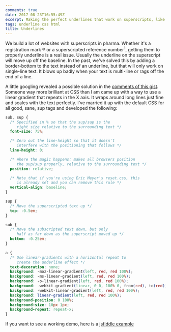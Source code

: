 ```yaml
---
comments: true
date: 2017-08-23T16:55:49Z
excerpt: Making the perfect underlines that work on superscripts, like a boss
tags: underline css html
title: Underlines
---
```


We build a lot of websites with superscripts in pharma. Whether it's
a registration mark &reg; or a superscripted reference number<sup>1</sup>,
getting them to properly underline is a real issue. Usually the underline
on the superscript will move up off the baseline. In the past, we've
solved this by adding a border-bottom to the text instead of an underline,
but that will only work on single-line text. It blows up badly when your
text is multi-line or rags off the end of a line.

A little googling revealed a possible solution in the [comments of
this gist](https://gist.github.com/unruthless/413930). Someone way more
brilliant at CSS than I am came up with a way to use a linear gradient
that repeats in the X axis. It wraps around long lines just fine and
scales with the text perfectly. I've married it up with the default CSS
for all good, sane, sup tags and developed the following:

```css
sub, sup {
  /* Specified in % so that the sup/sup is the
     right size relative to the surrounding text */
  font-size: 75%;

  /* Zero out the line-height so that it doesn't
     interfere with the positioning that follows */
  line-height: 0;

  /* Where the magic happens: makes all browsers position
     the sup/sup properly, relative to the surrounding text */
  position: relative;

  /* Note that if you're using Eric Meyer's reset.css, this
     is already set and you can remove this rule */
  vertical-align: baseline;
}

sup {
  /* Move the superscripted text up */
  top: -0.5em;
}

sub {
  /* Move the subscripted text down, but only
     half as far down as the superscript moved up */
  bottom: -0.25em;
}

a {
  /* Use linear-gradients with a horizontal repeat to
     create the underline effect */
  text-decoration: none;
  background: -moz-linear-gradient(left, red, red 100%);
  background: -ms-linear-gradient(left, red, red 100%);
  background: -o-linear-gradient(left, red, red 100%);
  background: -webkit-gradient(linear, 0 0, 100% 0, from(red), to(red));
  background: -webkit-linear-gradient(left, red, red 100%);
  background: linear-gradient(left, red, red 100%);
  background-position: 0 100%;
  background-size: 10px 1px;
  background-repeat: repeat-x;
}
```

If you want to see a working demo, here is a [jsfiddle
example](http://jsfiddle.net/yyHNp/534/)

<!--  vim: set shiftwidth=4 tabstop=4 expandtab: -->
